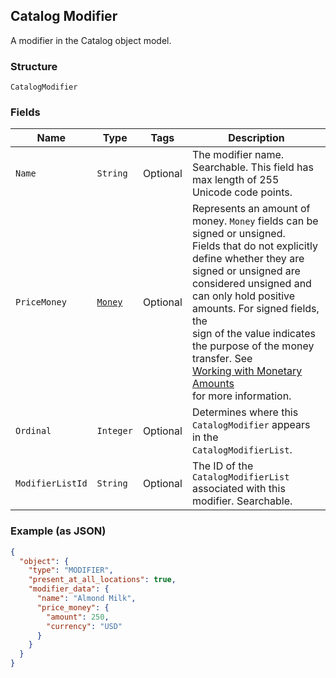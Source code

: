 ## Catalog Modifier

A modifier in the Catalog object model.

### Structure

`CatalogModifier`

### Fields

| Name | Type | Tags | Description |
|  --- | --- | --- | --- |
| `Name` | `String` | Optional | The modifier name. Searchable. This field has max length of 255 Unicode code points. |
| `PriceMoney` | [`Money`](/doc/models/money.md) | Optional | Represents an amount of money. `Money` fields can be signed or unsigned.<br>Fields that do not explicitly define whether they are signed or unsigned are<br>considered unsigned and can only hold positive amounts. For signed fields, the<br>sign of the value indicates the purpose of the money transfer. See<br>[Working with Monetary Amounts](https://developer.squareup.com/docs/build-basics/working-with-monetary-amounts)<br>for more information. |
| `Ordinal` | `Integer` | Optional | Determines where this `CatalogModifier` appears in the `CatalogModifierList`. |
| `ModifierListId` | `String` | Optional | The ID of the `CatalogModifierList` associated with this modifier. Searchable. |

### Example (as JSON)

```json
{
  "object": {
    "type": "MODIFIER",
    "present_at_all_locations": true,
    "modifier_data": {
      "name": "Almond Milk",
      "price_money": {
        "amount": 250,
        "currency": "USD"
      }
    }
  }
}
```

